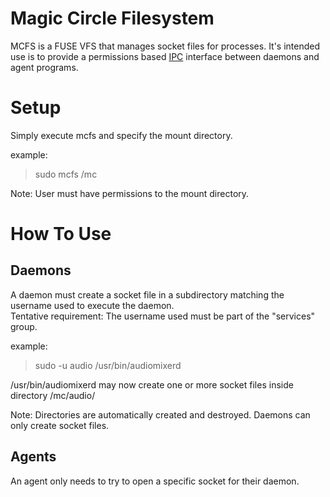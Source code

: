 # Magic Circle Filesystem
MCFS is a FUSE VFS that manages socket files for processes.  It's intended use is to provide a permissions based [IPC](https://en.wikipedia.org/wiki/Inter-process_communication) interface between daemons and agent programs.

# Setup
Simply execute mcfs and specify the mount directory.

example:
> sudo mcfs /mc

Note: User must have permissions to the mount directory.

# How To Use
## Daemons
A daemon must create a socket file in a subdirectory matching the username used to execute the daemon.
<br>Tentative requirement: The username used must be part of the "services" group.

example:
> sudo -u audio /usr/bin/audiomixerd

/usr/bin/audiomixerd may now create one or more socket files inside directory /mc/audio/

  Note: Directories are automatically created and destroyed.  Daemons can only create socket files.

## Agents
An agent only needs to try to open a specific socket for their daemon.
